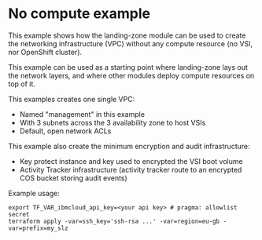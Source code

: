 # No compute example

This example shows how the landing-zone module can be used to create the networking infrastructure (VPC) without any compute resource (no VSI, nor OpenShift cluster).

This example can be used as a starting point where landing-zone lays out the network layers, and where other modules deploy compute resources on top of it.

This examples creates one single VPC:
  - Named "management" in this example
  - With 3 subnets across the 3 availability zone to host VSIs
  - Default, open network ACLs

This example also create the minimum encryption and audit infrastructure:
- Key protect instance and key used to encrypted the VSI boot volume
- Activity Tracker infrastructure (activity tracker route to an encrypted COS bucket storing audit events)

Example usage:
```
export TF_VAR_ibmcloud_api_key=<your api key> # pragma: allowlist secret
terraform apply -var=ssh_key='ssh-rsa ...' -var=region=eu-gb -var=prefix=my_slz
```
